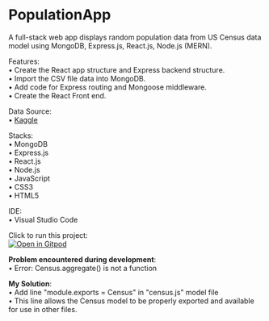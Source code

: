 # PopulationApp
A full-stack web app displays random population data from US Census data model using MongoDB, Express.js, React.js, Node.js (MERN).

Features: <br>
• Create the React app structure and Express backend structure. <br>
• Import the CSV file data into MongoDB. <br>
• Add code for Express routing and Mongoose middleware. <br>
• Create the React Front end.

Data Source: <br>
 • <a href="https://www.kaggle.com/datasets/peretzcohen/2019-census-us-population-data-by-state">Kaggle</a>

Stacks: <br>
 • MongoDB <br>
 • Express.js <br>
 • React.js <br>
 • Node.js <br>
 • JavaScript <br>
 • CSS3 <br>
 • HTML5 <br>

IDE: <br>
 • Visual Studio Code 

Click to run this project: <br>
[![Open in Gitpod](https://gitpod.io/button/open-in-gitpod.svg)](https://gitpod.io/#https://github.com/harmonypang/PopulationApp)

<b>Problem encountered during development</b>: <br>
 • Error: Census.aggregate() is not a function

<b>My Solution</b>: <br>
 • Add line "module.exports = Census" in "census.js" model file <br>
 • This line allows the Census model to be properly exported and available for use in other files.

